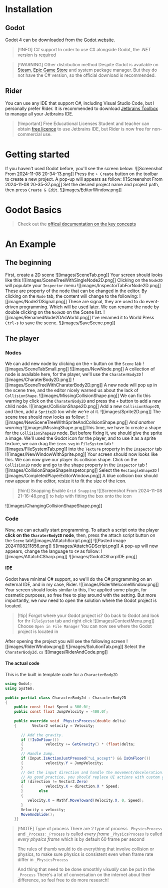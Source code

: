 # Installation
## Godot
Godot 4 can be downloaded from the [Godot website](https://godotengine.org/download).

> [!INFO] C# support
> In order to use C# alongside Godot, the *.NET* version is required

> [!WARNING] Other distribution method
> Despite Godot is available on [Steam](https://store.steampowered.com/app/404790), [Epic Game Store](https://store.epicgames.com/p/godot-engine) and system package manager. But they do not have the C# version, so the official download is recommended.
## Rider
You can use any IDE that support C#, including Visual Studio Code, but I personally prefer Rider. It is recommended to download [Jetbrains Toolbox](https://www.jetbrains.com/toolbox-app/) to manage all your Jetbrains IDE.

> [!important] Free Educational Licenses
> Student and teacher can obtain [free licence](https://www.jetbrains.com/community/education/#students/) to use Jetbrains IDE, but Rider is now free for non-commercial use.

# Getting started
If you haven't used Godot before, you'll see the screen below:
![[Screenshot From 2024-11-08 20-34-13.png]]
Press the `+ Create` button on the toolbar to create a new project. A pop-up will appears as follow:
![[Screenshot From 2024-11-08 20-35-37.png]]
Set the desired project name and project path, then press `Create & Edit`.
![[images/EditorWindow.png]]
# Godot Basics
> Check out the [offical documentation on the key concepts](https://docs.godotengine.org/en/stable/getting_started/introduction/key_concepts_overview.html)
# An Example
## The beginning
First, create a 2D scene
![[images/SceneTab.png]]
Your screen should looks like this
![[images/SceneTreeWithSingleNode2D.png]]
Clicking on the `Node2D` will populate your `Inspector` menu
![[images/InspectorTabForNode2D.png]]
These are property of the node that can be changed in the editor. By clicking on the `Node` tab, the content will change to the following: 
![[images/Node2DSignal.png]]
These are signal, they are used to do event-driven programming. Which will be used later.
We can rename the node by double clicking on the `Node2D` on the Scene list.
![[images/RenamedNode2DAsWorld.png]]
I've renamed it to World
Press `Ctrl-s` to save the scene.
![[images/SaveScene.png]]
## The player
### Nodes
We can add new node by clicking on the `+` button on the `Scene` tab
![[images/SceneTabSmall.png]]
![[images/NewNode.png]]
A collection of node is available here, for the player, we'll use the `CharaterBody2D`
![[images/CharaterBody2D.png]]
![[images/SceneTreeWithCharaterBody2D.png]]
A new node will pop up in the scene tree, and the editor nicely warned us about the lack of `CollisionShape`.
![[images/MissingCollisionShape.png]]
We can fix this warning by click on the `CharaterBody2D` and press the `+` button to add a new child node. 
![[images/CollisionShape2D.png]]
Add a new `CollisionShape2D`, and then, add a `Sprite2D` too while we're at it.
![[images/Sprite2D.png]]
The scene tree should now looks as follow:
![[images/NewSceneTreeWIthSpriteAndCollsionShape.png]]
_And another warning_
![[images/MissingShape.png]]This time, we have to create a shape for the `CollisionShape2D` node. But before fixing it, we should give the sprite a image.
We'll used the Godot icon for the player, and to use it as a sprite texture, we can drag the `icon.svg` in `FileSystem` tab 
![[images/FileSystemTab.png]]
into the `Texture` property in the `Inspector` tab
![[images/NewWindowWithSprite.png]]
Your screen should now looks like this. We can now give our player its collision shape. Click on the `Collision2D` node and go to the shape property in the `Inspector` tab
![[images/CollisionShapeShapeInspetor.png]]
Select the `RectangleShape2D`
![[images/CompletedPlayerEditorWindow.png]]
A blue collision box should now appear in the editor, resize it to fit the size of the icon.

> [!hint] Snapping
> Enable `Grid Snapping` ![[Screenshot From 2024-11-08 21-16-48.png]] to help with fitting the box onto the icon

![[images/ChangingCollisionShapeShape.png]]
### Code
Now, we can actually start programming. To attach a script onto the player **click on the `CharaterBody2D` node**, then, press the attach script button on the `Scene` tab![[images/AttatchScript.png]]
![[Pasted image 20241108211856.png]]
![[images/AttatchGDScript.png]]
A pop-up will now appears, change the language to `C#` as follow:
![[images/AttatchCSharp.png]]
![[images/GodotCSharpIDE.png]]
#### IDE
Godot have minimal C# support, so we'll do the C# programming on an external IDE, and in my case, Rider.
![[images/RiderWelcomeWindow.png]]
Your screen should looks similar to this, I've applied some plugin, for cosmetic purposes, so free free to play around with the setting. 
But more importantly, we now need to open the solution where the Godot project is located.

> [!tip] Forgot where your Godot project is?
> Go back to Godot and look for thr `FileSystem` tab and right click
> ![[images/ContextMenu.png]]
> Choose `Open in File Manager`
> You can now see where the Godot project is located in

After opening the project you will see the following screen
![[images/RiderWIndow.png]]
![[images/SolutionTab.png]]
Select the `CharaterBody2d.cs` 
![[images/RiderAndCode.png]]
#### The actual code
This is the built in template code for a `CharacterBody2D`
```c#
using Godot;  
using System;  
  
public partial class CharacterBody2d : CharacterBody2D  
{  
    public const float Speed = 300.0f;  
    public const float JumpVelocity = -400.0f;  
  
    public override void _PhysicsProcess(double delta)  
    {       Vector2 velocity = Velocity;  
  
       // Add the gravity.  
       if (!IsOnFloor())  
       {          velocity += GetGravity() * (float)delta;  
       }  
       // Handle Jump.  
       if (Input.IsActionJustPressed("ui_accept") && IsOnFloor())  
       {          velocity.Y = JumpVelocity;  
       }  
       // Get the input direction and handle the movement/deceleration.  
       // As good practice, you should replace UI actions with custom gameplay actions.       Vector2 direction = Input.GetVector("ui_left", "ui_right", "ui_up", "ui_down");  
       if (direction != Vector2.Zero)  
       {          velocity.X = direction.X * Speed;  
       }       else  
       {  
          velocity.X = Mathf.MoveToward(Velocity.X, 0, Speed);  
       }  
       Velocity = velocity;  
       MoveAndSlide();  
    }}
```

> [!NOTE] Type of process
> There are 2 type of process `_PhysicsProcess` and `_Process`:
> `_Process` is called _every frame_
> `_PhysicsProcess` is called _every physics frame_ which is by default 60 frame per second
> 
> The rules of thumb would to do everything that involve collision or physics, to make sure physics is consistent even when frame rate differ in `_PhysicsProcess`
> 
> And thing that need to be done smoothly _visually_ can be put in the `_Process`
> There's a lot of conversation on the internet about their difference, so feel free to do more research!
